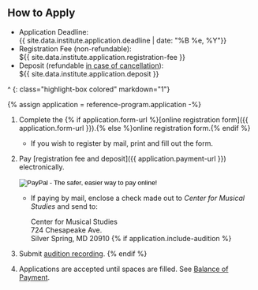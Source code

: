 ## How to Apply

* Application Deadline:
    <div>{{ site.data.institute.application.deadline | date: "%B %e, %Y"}}</div>
* Registration Fee (non-refundable):
    <div>${{ site.data.institute.application.registration-fee }}</div>
* Deposit (refundable [in case of cancellation](#cancellation-policy--refunds)):
    <div>${{ site.data.institute.application.deposit }}</div>

^
{: class="highlight-box colored" markdown="1"}

{% assign application = reference-program.application -%}
1. Complete the {% if application.form-url %}[online registration form]({{ application.form-url }}).{% else %}online registration form.{% endif %}

    * If you wish to register by mail, print and fill out the form.

1. Pay [registration fee and deposit]({{ application.payment-url }}) electronically.

    <form action="https://www.paypal.com/cgi-bin/webscr" method="post" target="_top">
    <input type="hidden" name="cmd" value="_s-xclick">
    <input type="hidden" name="hosted_button_id" value="V3ERVBU7KJCZL">
    <input type="image" src="https://www.paypalobjects.com/en_US/i/btn/btn_paynowCC_LG.gif" border="0" name="submit" alt="PayPal - The safer, easier way to pay online!">
    <img alt="" border="0" src="https://www.paypalobjects.com/en_US/i/scr/pixel.gif" width="1" height="1">
    </form>

    * If paying by mail, enclose a check made out to *Center for Musical Studies* and send to:

        Center for Musical Studies\
        724 Chesapeake Ave.\
        Silver Spring, MD 20910
{% if application.include-audition %}
1. Submit [audition recording](mailto:music@amalfi-festival.org).
{% endif %}
1. Applications are accepted until spaces are filled. See [Balance of Payment](#balance-of-payment).